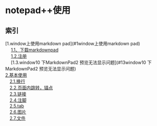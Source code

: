 # **notepad++使用**

## **索引**  
[1.window上使用markdown pad](#1window上使用markdown pad)    
&emsp; [1.1、下载markdownpad](#11下载markdownpad)  
&emsp; [1.2.注册](#12注册)  
&emsp; [1.3.window10 下MarkdownPad2 预览无法显示问题](#13window10 下MarkdownPad2 预览无法显示问题)  
[2.基本使用](#2基本使用)  
&emsp;[2.1.换行](#21换行)  
&emsp;[2.2.页面内跳转，锚点](#22页面内跳转，锚点)  
&emsp;[2.3.链接](#23链接)  
&emsp;[2.4.注脚](#24注脚)  
&emsp;[2.5.tab](#25tab)  
&emsp;[2.6.图片](#26图片)  
&emsp;[2.7.文件](#27文件)  


